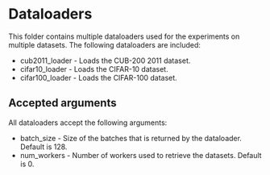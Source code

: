 # Dataloaders
This folder contains multiple dataloaders used for the experiments on multiple datasets. The following dataloaders are included:
* cub2011_loader - Loads the CUB-200 2011 dataset.
* cifar10_loader - Loads the CIFAR-10 dataset.
* cifar100_loader - Loads the CIFAR-100 dataset.

## Accepted arguments
All dataloaders accept the following arguments:
* batch_size - Size of the batches that is returned by the dataloader. Default is 128.
* num_workers - Number of workers used to retrieve the datasets. Default is 0.
